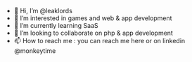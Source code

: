 - 👋 Hi, I’m @leaklords
- 👀 I’m interested in games and web & app development
- 🌱 I’m currently learning SaaS
- 💞️ I’m looking to collaborate on php & app development
- 📫 How to reach me : you can reach me here or on linkedin @monkeytime

<!---
MonkeyTime/MonkeyTime is a ✨ special ✨ repository because its `README.md` (this file) appears on your GitHub profile.
You can click the Preview link to take a look at your changes.
--->
